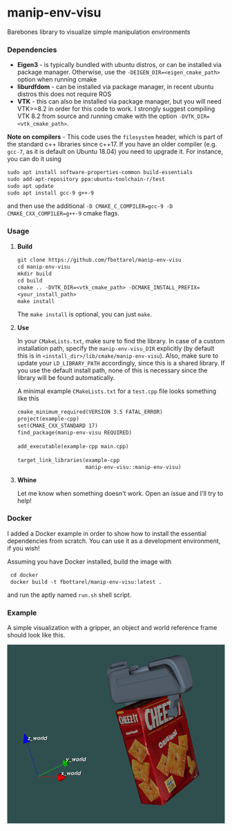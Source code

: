 # manip-env-visu
Barebones library to visualize simple manipulation environments

### Dependencies

- **Eigen3** - is typically bundled with ubuntu distros, or can be installed via package manager. Otherwise, use the `-DEIGEN_DIR=<eigen_cmake_path>` option when running cmake
- **liburdfdom** - can be installed via package manager, in recent ubuntu distros this does not require ROS
- **VTK** - this can also be installed via package manager, but you will need VTK>=8.2 in order for this code to work. I strongly suggest compiling VTK 8.2 from source and running cmake with the option `-DVTK_DIR=<vtk_cmake_path>`.

**Note on compilers** - This code uses the `filesystem` header, which is part of the standard c++ libraries since c++17. If you have an older compiler (e.g. `gcc-7`, as it is default on Ubuntu 18.04) you need to upgrade it. For instance, you can do it using
```
sudo apt install software-properties-common build-essentials
sudo add-apt-repository ppa:ubuntu-toolchain-r/test
sudo apt update
sudo apt install gcc-9 g++-9
```
and then use the additional `-D CMAKE_C_COMPILER=gcc-9 -D CMAKE_CXX_COMPILER=g++-9` cmake flags.

### Usage

1. **Build**

    ```
    git clone https://github.com/fbottarel/manip-env-visu
    cd manip-env-visu
    mkdir build
    cd build
    cmake .. -DVTK_DIR=<vtk_cmake_path> -DCMAKE_INSTALL_PREFIX=<your_install_path>
    make install
    ```
    The `make install` is optional, you can just `make`.
1. **Use**

    In your `CMakeLists.txt`, make sure to find the library. In case of a custom installation path, specify the `manip-env-visu_DIR` explicitly (by default this is in `<install_dir>/lib/cmake/manip-env-visu`). Also, make sure to update your `LD_LIBRARY_PATH` accordingly, since this is a shared library. If you use the default install path, none of this is necessary since the library will be found automatically.

    A minimal example `CMakeLists.txt` for a `test.cpp` file looks something like this

    ```
    cmake_minimum_required(VERSION 3.5 FATAL_ERROR)
    project(example-cpp)
    set(CMAKE_CXX_STANDARD 17)
    find_package(manip-env-visu REQUIRED)

    add_executable(example-cpp main.cpp)

    target_link_libraries(example-cpp
                          manip-env-visu::manip-env-visu)
    ```
1. **Whine**

    Let me know when something doesn't work. Open an issue and I'll try to help!

### Docker

I added a Docker example in order to show how to install the essential dependencies from scratch. You can use it as a development environment, if you wish!

Assuming you have Docker installed, build the image with
```
 cd docker
 docker build -t fbottarel/manip-env-visu:latest .
```
and run the aptly named `run.sh` shell script.

### Example

A simple visualization with a gripper, an object and world reference frame should look like this.

![example](assets/screenshot.png)
